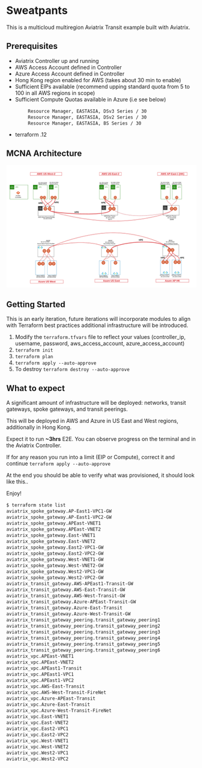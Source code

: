 # Sweatpants

This is a multicloud multiregion Aviatrix Transit example built with Aviatrix.

## Prerequisites

- Aviatrix Controller up and running
- AWS Access Account defined in Controller
- Azure Access Account defined in Controller
- Hong Kong region enabled for AWS (takes about 30 min to enable)
- Sufficient EIPs available (recommend upping standard quota from 5 to 100 in all AWS regions in scope)
- Sufficient Compute Quotas available in Azure (i.e see below)

```
        Resource Manager, EASTASIA, DSv3 Series / 30
        Resource Manager, EASTASIA, DSv2 Series / 30
        Resource Manager, EASTASIA, BS Series / 30
```
- terraform .12 

## MCNA Architecture
<img width="964" alt="MCNA Phase I" src="https://github.com/trvsmtchll/sweatpants/blob/master/img/architecture.png">

## Getting Started

This is an early iteration, future iterations will incorporate modules to align with Terraform best practices additional infrastructure will be introduced.

1. Modify the ```terraform.tfvars``` file to reflect your values (controller_ip, username, password, aws_access_account, azure_access_account)
2. ```terraform init```
3. ```terraform plan```
4. ```terraform apply --auto-approve```
5. To destroy ```terraform destroy --auto-approve```

## What to expect

A significant amount of infrastructure will be deployed: networks, transit gateways, spoke gateways, and transit peerings.

This will be deployed in AWS and Azure in US East and West regions, additionally in Hong Kong.

Expect it to run **~3hrs** E2E. You can observe progress on the terminal and in the Aviatrix Controller.

If for any reason you run into a limit (EIP or Compute), correct it and continue ```terraform apply --auto-approve```

At the end you should be able to verify what was provisioned, it should look like this..

Enjoy!

```
$ terraform state list
aviatrix_spoke_gateway.AP-East1-VPC1-GW
aviatrix_spoke_gateway.AP-East1-VPC2-GW
aviatrix_spoke_gateway.APEast-VNET1
aviatrix_spoke_gateway.APEast-VNET2
aviatrix_spoke_gateway.East-VNET1
aviatrix_spoke_gateway.East-VNET2
aviatrix_spoke_gateway.East2-VPC1-GW
aviatrix_spoke_gateway.East2-VPC2-GW
aviatrix_spoke_gateway.West-VNET1-GW
aviatrix_spoke_gateway.West-VNET2-GW
aviatrix_spoke_gateway.West2-VPC1-GW
aviatrix_spoke_gateway.West2-VPC2-GW
aviatrix_transit_gateway.AWS-APEast1-Transit-GW
aviatrix_transit_gateway.AWS-East-Transit-GW
aviatrix_transit_gateway.AWS-West-Transit-GW
aviatrix_transit_gateway.Azure-APEast-Transit-GW
aviatrix_transit_gateway.Azure-East-Transit
aviatrix_transit_gateway.Azure-West-Transit-GW
aviatrix_transit_gateway_peering.transit_gateway_peering1
aviatrix_transit_gateway_peering.transit_gateway_peering2
aviatrix_transit_gateway_peering.transit_gateway_peering3
aviatrix_transit_gateway_peering.transit_gateway_peering4
aviatrix_transit_gateway_peering.transit_gateway_peering5
aviatrix_transit_gateway_peering.transit_gateway_peering6
aviatrix_vpc.APEast-VNET1
aviatrix_vpc.APEast-VNET2
aviatrix_vpc.APEast1-Transit
aviatrix_vpc.APEast1-VPC1
aviatrix_vpc.APEast1-VPC2
aviatrix_vpc.AWS-East-Transit
aviatrix_vpc.AWS-West-Transit-FireNet
aviatrix_vpc.Azure-APEast-Transit
aviatrix_vpc.Azure-East-Transit
aviatrix_vpc.Azure-West-Transit-FireNet
aviatrix_vpc.East-VNET1
aviatrix_vpc.East-VNET2
aviatrix_vpc.East2-VPC1
aviatrix_vpc.East2-VPC2
aviatrix_vpc.West-VNET1
aviatrix_vpc.West-VNET2
aviatrix_vpc.West2-VPC1
aviatrix_vpc.West2-VPC2
```

